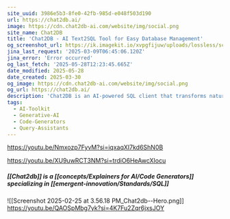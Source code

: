 ```yaml
---
site_uuid: 3986e5b3-8fe0-42fb-985d-e048f503d190
url: https://chat2db.ai/
image: https://cdn.chat2db-ai.com/website/img/social.png
site_name: Chat2DB
title: 'Chat2DB - AI Text2SQL Tool for Easy Database Management'
og_screenshot_url: https://ik.imagekit.io/xvpgfijuw/uploads/lossless/screenshots/20250528_Chat2db_og_screenshot.jpeg
jina_last_request: '2025-03-09T06:45:06.120Z'
jina_error: 'Error occurred'
og_last_fetch: '2025-05-28T12:23:45.665Z'
date_modified: 2025-05-28
date_created: 2025-03-30
og_image: https://cdn.chat2db-ai.com/website/img/social.png
og_url: https://chat2db.ai/
description: 'Chat2DB is an AI-powered SQL client that transforms natural language into SQL queries. Supports MySQL, Redis, MongoDB, and enhances database management with Text2SQL and BI features.'
tags:
  - AI-Toolkit
  - Generative-AI
  - Code-Generators
  - Query-Assistants
---
```


https://youtu.be/Nmxozp7FyvM?si=iqxaqXI7kd6ShN0B

https://youtu.be/XU9uwRCT3NM?si=trdiO6HeAwcXIocu

##### [[Chat2db]] is a [[concepts/Explainers for AI/Code Generators]] specializing in [[emergent-innovation/Standards/SQL]]
![[Screenshot 2025-02-25 at 3.56.18 PM_Chat2db--Hero.png]]
https://youtu.be/QAOSpMbg7yk?si=4K7Fu2Zqr6jxsJOY
